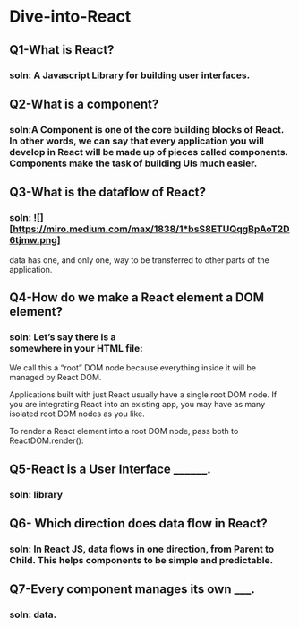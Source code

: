# Dive-into-React
## Q1-What is React?
### soln: A Javascript Library for building user interfaces.

## Q2-What is a component?
### soln:A Component is one of the core building blocks of React. In other words, we can say that every application you will develop in React will be made up of pieces called components. Components make the task of building UIs much easier. 

## Q3-What is the dataflow of React?
### soln: ![][https://miro.medium.com/max/1838/1*bsS8ETUQqgBpAoT2D6tjmw.png]
data has one, and only one, way to be transferred to other parts of the application.

## Q4-How do we make a React element a DOM element?
### soln: Let’s say there is a <div> somewhere in your HTML file:

<div id="root"></div>
We call this a “root” DOM node because everything inside it will be managed by React DOM.

Applications built with just React usually have a single root DOM node. If you are integrating React into an existing app, you may have as many isolated root DOM nodes as you like.

To render a React element into a root DOM node, pass both to ReactDOM.render():

## Q5-React is a User Interface ______.
### soln: library

## Q6- Which direction does data flow in React?
### soln: In React JS, data flows in one direction, from Parent to Child. This helps components to be simple and predictable.

## Q7-Every component manages its own ___.
### soln: data.




